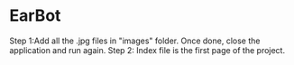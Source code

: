 # EarBot
Step 1:Add all the .jpg files in "images" folder. Once done, close the application and run again.
Step 2: Index file is the first page of the project.
